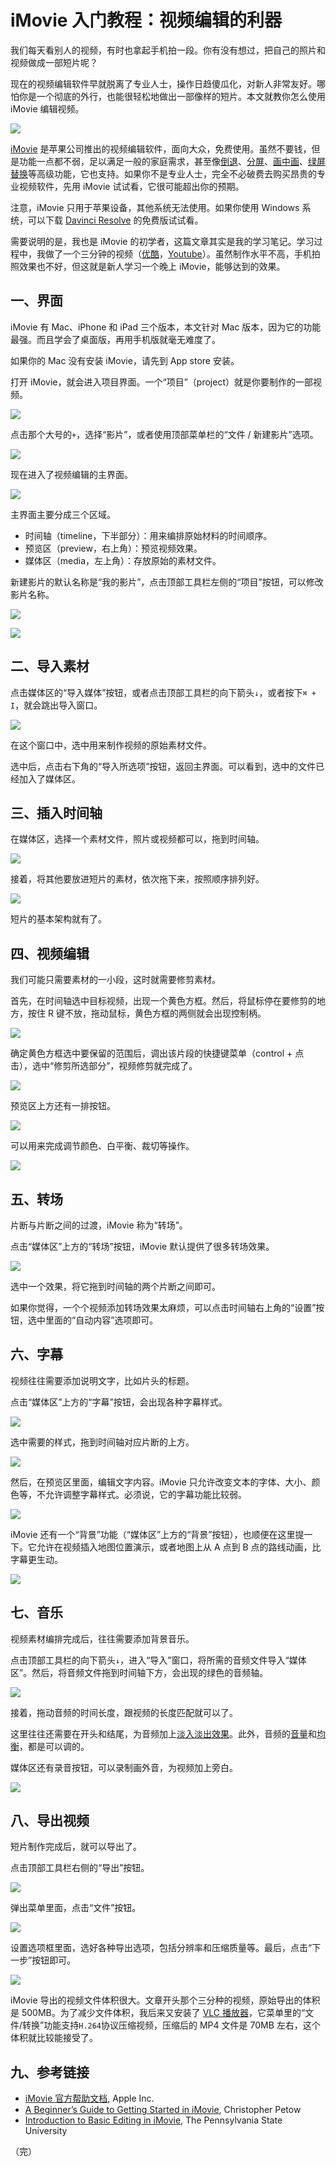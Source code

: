 # iMovie 入门教程：视频编辑的利器

我们每天看别人的视频，有时也拿起手机拍一段。你有没有想过，把自己的照片和视频做成一部短片呢？

现在的视频编辑软件早就脱离了专业人士，操作日趋傻瓜化，对新人非常友好。哪怕你是一个彻底的外行，也能很轻松地做出一部像样的短片。本文就教你怎么使用 iMovie 编辑视频。

![](https://cdn.beekka.com/blogimg/asset/201907/bg2019071523.jpg)

[iMovie](https://support.apple.com/imovie) 是苹果公司推出的视频编辑软件，面向大众，免费使用。虽然不要钱，但是功能一点都不弱，足以满足一般的家庭需求，甚至像[倒退](https://help.apple.com/imovie/mac/10.1/?lang=zh-cn#/mov584384e12)、[分屏](https://help.apple.com/imovie/mac/10.1/?lang=zh-cn#/movb8c659f55)、[画中画](https://help.apple.com/imovie/mac/10.1/?lang=zh-cn#/mova1aaa682b)、[绿屏替换](https://help.apple.com/imovie/mac/10.1/?lang=zh-cn#/mov82da1338a)等高级功能，它也支持。如果你不是专业人士，完全不必破费去购买昂贵的专业视频软件，先用 iMovie 试试看，它很可能超出你的预期。

注意，iMovie 只用于苹果设备，其他系统无法使用。如果你使用 Windows 系统，可以下载 [Davinci Resolve](https://www.blackmagicdesign.com/products/davinciresolve/) 的免费版试试看。

需要说明的是，我也是 iMovie 的初学者，这篇文章其实是我的学习笔记。学习过程中，我做了一个三分钟的视频（[优酷](http://v.youku.com/v_show/id_XNDI3MzA5ODY5Mg==.html)，[Youtube](https://www.youtube.com/watch?v=3Kh5-sEE_kk)）。虽然制作水平不高，手机拍照效果也不好，但这就是新人学习一个晚上 iMovie，能够达到的效果。

## 一、界面

iMovie 有 Mac、iPhone 和 iPad 三个版本，本文针对 Mac 版本，因为它的功能最强。而且学会了桌面版，再用手机版就毫无难度了。

如果你的 Mac 没有安装 iMovie，请先到 App store 安装。

打开 iMovie，就会进入项目界面。一个“项目”（project）就是你要制作的一部视频。

![](https://cdn.beekka.com/blogimg/asset/201907/bg2019071501.jpg)

点击那个大号的`+`，选择“影片”，或者使用顶部菜单栏的“文件 / 新建影片”选项。

![](https://cdn.beekka.com/blogimg/asset/201907/bg2019071502.jpg)

现在进入了视频编辑的主界面。

![](https://cdn.beekka.com/blogimg/asset/201907/bg2019071503.jpg)

主界面主要分成三个区域。

- 时间轴（timeline，下半部分）：用来编排原始材料的时间顺序。
- 预览区（preview，右上角）：预览视频效果。
- 媒体区（media，左上角）：存放原始的素材文件。

新建影片的默认名称是“我的影片”，点击顶部工具栏左侧的“项目”按钮，可以修改影片名称。

![](https://cdn.beekka.com/blogimg/asset/201907/bg2019071521.jpg)

![](https://cdn.beekka.com/blogimg/asset/201907/bg2019071522.jpg)

## 二、导入素材

点击媒体区的“导入媒体”按钮，或者点击顶部工具栏的向下箭头`↓`，或者按下`⌘ + I`，就会跳出导入窗口。

![](https://cdn.beekka.com/blogimg/asset/201907/bg2019071504.jpg)

在这个窗口中，选中用来制作视频的原始素材文件。

选中后，点击右下角的“导入所选项”按钮，返回主界面。可以看到，选中的文件已经加入了媒体区。

## 三、插入时间轴

在媒体区，选择一个素材文件，照片或视频都可以，拖到时间轴。

![](https://cdn.beekka.com/blogimg/asset/201907/bg2019071505.jpg)

接着，将其他要放进短片的素材，依次拖下来，按照顺序排列好。

![](https://cdn.beekka.com/blogimg/asset/201907/bg2019071506.jpg)

短片的基本架构就有了。

## 四、视频编辑

我们可能只需要素材的一小段，这时就需要修剪素材。

首先，在时间轴选中目标视频，出现一个黄色方框。然后，将鼠标停在要修剪的地方，按住 R 键不放，拖动鼠标，黄色方框的两侧就会出现控制柄。

![](https://cdn.beekka.com/blogimg/asset/201907/bg2019071507.jpg)

确定黄色方框选中要保留的范围后，调出该片段的快捷键菜单（control + 点击），选中“修剪所选部分”，视频修剪就完成了。

![](https://cdn.beekka.com/blogimg/asset/201907/bg2019071508.jpg)

预览区上方还有一排按钮。

![](https://cdn.beekka.com/blogimg/asset/201907/bg2019071510.jpg)

可以用来完成调节颜色、白平衡、裁切等操作。

![](https://cdn.beekka.com/blogimg/asset/201907/bg2019071509.jpg)

## 五、转场

片断与片断之间的过渡，iMovie 称为“转场”。

点击“媒体区”上方的“转场”按钮，iMovie 默认提供了很多转场效果。

![](https://cdn.beekka.com/blogimg/asset/201907/bg2019071511.jpg)

选中一个效果，将它拖到时间轴的两个片断之间即可。

如果你觉得，一个个视频添加转场效果太麻烦，可以点击时间轴右上角的“设置”按钮，选中里面的“自动内容”选项即可。

## 六、字幕

视频往往需要添加说明文字，比如片头的标题。

点击“媒体区”上方的“字幕”按钮，会出现各种字幕样式。

![](https://cdn.beekka.com/blogimg/asset/201907/bg2019071512.jpg)

选中需要的样式，拖到时间轴对应片断的上方。

![](https://cdn.beekka.com/blogimg/asset/201907/bg2019071513.jpg)

然后，在预览区里面，编辑文字内容。iMovie 只允许改变文本的字体、大小、颜色等，不允许调整字幕样式。必须说，它的字幕功能比较弱。

![](https://cdn.beekka.com/blogimg/asset/201907/bg2019071514.jpg)

iMovie 还有一个“背景”功能（“媒体区”上方的“背景”按钮），也顺便在这里提一下。它允许在视频插入地图位置演示，或者地图上从 A 点到 B 点的路线动画，比字幕更生动。

![](https://cdn.beekka.com/blogimg/asset/201907/bg2019071515.jpg)

## 七、音乐

视频素材编排完成后，往往需要添加背景音乐。

点击顶部工具栏的向下箭头`↓`，进入“导入”窗口，将所需的音频文件导入“媒体区”。然后，将音频文件拖到时间轴下方，会出现的绿色的音频轴。

![](https://cdn.beekka.com/blogimg/asset/201907/bg2019071516.jpg)

接着，拖动音频的时间长度，跟视频的长度匹配就可以了。

这里往往还需要在开头和结尾，为音频加上[淡入淡出效果](https://help.apple.com/imovie/mac/10.1/?lang=zh-cn#/move7a2dcdc6)。此外，音频的[音量](https://help.apple.com/imovie/mac/10.1/?lang=zh-cn#/mov3b5ded23e)和[均衡](https://help.apple.com/imovie/mac/10.1/?lang=zh-cn#/mov86277afbd)，都是可以调的。

媒体区还有录音按钮，可以录制画外音，为视频加上旁白。

![](https://cdn.beekka.com/blogimg/asset/201907/bg2019071517.jpg)

## 八、导出视频

短片制作完成后，就可以导出了。

点击顶部工具栏右侧的“导出”按钮。

![](https://cdn.beekka.com/blogimg/asset/201907/bg2019071518.jpg)

弹出菜单里面，点击“文件”按钮。

![](https://cdn.beekka.com/blogimg/asset/201907/bg2019071519.jpg)

设置选项框里面，选好各种导出选项，包括分辨率和压缩质量等。最后，点击“下一步”按钮即可。

![](https://cdn.beekka.com/blogimg/asset/201907/bg2019071520.jpg)

iMovie 导出的视频文件体积很大。文章开头那个三分种的视频，原始导出的体积是 500MB。为了减少文件体积，我后来又安装了 [VLC 播放器](https://www.videolan.org/vlc/index.html)，它菜单里的“文件/转换”功能支持`H.264`协议压缩视频，压缩后的 MP4 文件是 70MB 左右，这个体积就比较能接受了。

## 九、参考链接

- [iMovie 官方帮助文档](https://help.apple.com/imovie/mac/10.1/?lang=zh-cn#/mov5ec96da08), Apple Inc.
- [A Beginner’s Guide to Getting Started in iMovie](https://blog.storyblocks.com/video-tutorials/getting-started-imovie/), Christopher Petow
- [Introduction to Basic Editing in iMovie](https://mediacommons.psu.edu/2017/12/03/introduction-to-basic-editing-in-imovie/), The Pennsylvania State University

（完）










